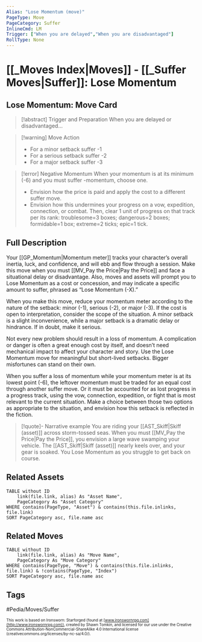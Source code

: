 ```yaml
---
Alias: "Lose Momentum (move)"
PageType: Move
PageCategory: Suffer
InlineCmd: LM
Trigger: ["When you are delayed","When you are disadvantaged"]
RollType: None
---
```

# [[_Moves Index|Moves]] - [[_Suffer Moves|Suffer]]: Lose Momentum

## Lose Momentum: Move Card
>[!abstract]  Trigger and Preparation
>When you are delayed or disadvantaged...

> [!warning] Move Action
>- For a minor setback suffer -1
>- For a serious setback suffer -2
>- For a major setback suffer -3

> [!error] Negative Momentum
> When your momentum is at its minimum (-6) and you must suffer -momentum, choose one.
> 
>- Envision how the price is paid and apply the cost to a different suffer move.
>- Envision how this undermines your progress on a vow, expedition, connection, or combat. Then, clear 1 unit of progress on that track per its rank: troublesome=3 boxes; dangerous=2 boxes; formidable=1 box; extreme=2 ticks; epic=1 tick.


## Full Description
Your [[GP_Momentum|Momentum meter]] tracks your character’s overall inertia, luck, and confidence, and will ebb and flow through a session. Make this move when you must [[MV_Pay the Price|Pay the Price]] and face a situational delay or disadvantage. Also, moves and assets will prompt you to Lose Momentum as a cost or concession, and may indicate a specific amount to suffer, phrased as “Lose Momentum (-X).” 

When you make this move, reduce your momentum meter according to the nature of the setback: minor (-1), serious (-2), or major (-3). If the cost is open to interpretation, consider the scope of the situation. A minor setback is a slight inconvenience, while a major setback is a dramatic delay or hindrance. If in doubt, make it serious. 

Not every new problem should result in a loss of momentum. A complication or danger is often a great enough cost by itself, and doesn’t need mechanical impact to affect your character and story. Use the Lose Momentum move for meaningful but short-lived setbacks. Bigger misfortunes can stand on their own. 

When you suffer a loss of momentum while your momentum meter is at its lowest point (-6), the leftover momentum must be traded for an equal cost through another suffer move. Or it must be accounted for as lost progress in a progress track, using the vow, connection, expedition, or fight that is most relevant to the current situation. Make a choice between those two options as appropriate to the situation, and envision how this setback is reflected in the fiction.


> [!quote]- Narrative example
> You are riding your [[AST_Skiff|Skiff (asset)]] across storm-tossed seas. When you must [[MV_Pay the Price|Pay the Price]], you envision a large wave swamping your vehicle. The [[AST_Skiff|Skiff (asset)]] nearly keels over, and your gear is soaked. You Lose Momentum as you struggle to get back on course. 

## Related Assets
```dataview
TABLE without ID
	link(file.link, alias) As "Asset Name",
	PageCategory As "Asset Category"
WHERE contains(PageType, "Asset") & contains(this.file.inlinks, file.link)
SORT PageCategory asc, file.name asc
```

## Related Moves
```dataview
TABLE without ID
	link(file.link, alias) As "Move Name",
	PageCategory As "Move Category"
WHERE contains(PageType, "Move") & contains(this.file.inlinks, file.link) & !contains(PageType, "Index")
SORT PageCategory asc, file.name asc
```

## Tags
#Pedia/Moves/Suffer

<font size=-2>This work is based on Ironsworn: Starforged (found at [www.ironswornrpg.com](http://www.ironswornrpg.com)), created by Shawn Tomkin, and licensed for our use under the Creative Commons Attribution-NonCommercial-ShareAlike 4.0 International license  (creativecommons.org/licenses/by-nc-sa/4.0/).</font>